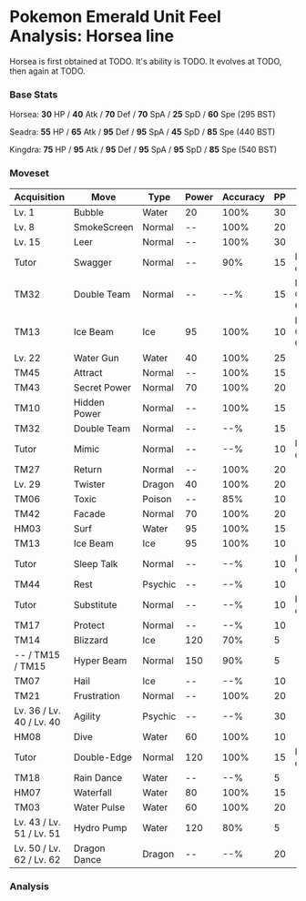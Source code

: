 # Pokemon Emerald Unit Feel Analysis: Horsea line

Horsea is first obtained at TODO. It's ability is TODO. It evolves at TODO, then again at TODO.

### Base Stats

Horsea: **30** HP / **40** Atk / **70** Def / **70** SpA / **25** SpD / **60** Spe (295 BST)

Seadra: **55** HP / **65** Atk / **95** Def / **95** SpA / **45** SpD / **85** Spe (440 BST)

Kingdra: **75** HP / **95** Atk / **95** Def / **95** SpA / **95** SpD / **85** Spe (540 BST)

### Moveset

|Acquisition             |Move        |Type   |Power|Accuracy|PP |Notes                    |
|---                     |---         |---    |---  |---     |---|---                      |
|Lv. 1                   |Bubble      |Water  |20   |100%    |30 |                         |
|Lv. 8                   |SmokeScreen |Normal |--   |100%    |20 |                         |
|Lv. 15                  |Leer        |Normal |--   |100%    |30 |                         |
|Tutor                   |Swagger     |Normal |--   |90%     |15 |Emerald only             |
|TM32                    |Double Team |Normal |--   |--%     |15 |Buy at Game Corner       |
|TM13                    |Ice Beam    |Ice    |95   |100%    |10 |Buy at Game Corner       |
|Lv. 22                  |Water Gun   |Water  |40   |100%    |25 |                         |
|TM45                    |Attract     |Normal |--   |100%    |15 |                         |
|TM43                    |Secret Power|Normal |70   |100%    |20 |                         |
|TM10                    |Hidden Power|Normal |--   |100%    |15 |                         |
|TM32                    |Double Team |Normal |--   |--%     |15 |                         |
|Tutor                   |Mimic       |Normal |--   |--%     |10 |Emerald only             |
|TM27                    |Return      |Normal |--   |100%    |20 |                         |
|Lv. 29                  |Twister     |Dragon |40   |100%    |20 |                         |
|TM06                    |Toxic       |Poison |--   |85%     |10 |                         |
|TM42                    |Facade      |Normal |70   |100%    |20 |                         |
|HM03                    |Surf        |Water  |95   |100%    |15 |                         |
|TM13                    |Ice Beam    |Ice    |95   |100%    |10 |                         |
|Tutor                   |Sleep Talk  |Normal |--   |--%     |10 |Emerald only             |
|TM44                    |Rest        |Psychic|--   |--%     |10 |                         |
|Tutor                   |Substitute  |Normal |--   |--%     |10 |Emerald only             |
|TM17                    |Protect     |Normal |--   |--%     |10 |                         |
|TM14                    |Blizzard    |Ice    |120  |70%     |5  |                         |
|-- / TM15 / TM15        |Hyper Beam  |Normal |150  |90%     |5  |                         |
|TM07                    |Hail        |Ice    |--   |--%     |10 |                         |
|TM21                    |Frustration |Normal |--   |100%    |20 |                         |
|Lv. 36 / Lv. 40 / Lv. 40|Agility     |Psychic|--   |--%     |30 |                         |
|HM08                    |Dive        |Water  |60   |100%    |10 |                         |
|Tutor                   |Double-Edge |Normal |120  |100%    |15 |Emerald only             |
|TM18                    |Rain Dance  |Water  |--   |--%     |5  |                         |
|HM07                    |Waterfall   |Water  |80   |100%    |15 |                         |
|TM03                    |Water Pulse |Water  |60   |100%    |20 |                         |
|Lv. 43 / Lv. 51 / Lv. 51|Hydro Pump  |Water  |120  |80%     |5  |                         |
|Lv. 50 / Lv. 62 / Lv. 62|Dragon Dance|Dragon |--   |--%     |20 |                         |

### Analysis